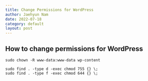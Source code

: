```yaml
---
title: Change Permissions for WordPress
author: Jaehyun Nam
date: 2022-07-18
category: default
layout: post
---
```


## How to change permissions for WordPress

```
sudo chown -R www-data:www-data wp-content
```

```
sudo find . -type d -exec chmod 755 {} \;
sudo find . -type f -exec chmod 644 {} \;
```

